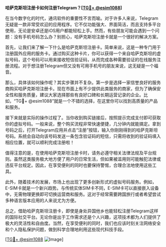 **哈萨克斯坦注册卡如何注册Telegram？[[TG💪+ @esim1088](https://t.me/s/esim1088)]**

在当今数字化的时代，通讯软件的重要性不言而喻。对于许多人来说，Telegram无疑是一款非常受欢迎的应用程序。它不仅功能强大、界面简洁，而且支持多平台使用，无论是安卓还是iOS用户都能轻松上手。然而，有些朋友可能会遇到一个问题：没有手机号码怎么办？别担心，哈萨克斯坦注册卡就是一个很好的解决方案。

首先，让我们来了解一下什么是哈萨克斯坦注册卡。简单来说，这是一种专门用于注册国外应用的服务卡。通过购买这种卡片，你可以获得一个来自哈萨克斯坦的虚拟号码，这个号码可以用来接收短信验证码，从而完成各种需要验证的在线服务注册流程。对于想注册Telegram但又没有可用手机号的朋友来说，这无疑是一个福音。

那么，具体该如何操作呢？其实步骤并不复杂。第一步是选择一家信誉良好的服务商购买哈萨克斯坦注册卡。现在市面上有不少提供此类服务的商家，但为了确保安全性和服务质量，建议大家选择那些有良好口碑和长期运营记录的企业。比如，“TG💪+ @esim1088”就是一个不错的选择，在这里你可以找到高质量的产品和服务。

接下来就是实际的操作过程了。当你收到购买链接后，按照提示完成支付即可获取你的虚拟号码。一般来说，整个购买流程非常快速便捷，几分钟内就能搞定。拿到号码之后，打开Telegram应用并点击“注册”按钮，输入你刚刚得到的哈萨克斯坦号码。系统会自动向该号码发送一条包含验证码的短信，只需将收到的验证码填入相应位置，就可以顺利完成注册啦！

值得注意的是，在使用哈萨克斯坦注册卡时，请务必遵守相关法律法规及平台规则。虽然这类服务极大地方便了用户的日常生活，但如果被滥用则可能触犯法律或违反平台规定。因此，在享受便利的同时也要保持警惕，合理合法地使用这些工具。

此外，随着技术的发展，市场上也出现了更多创新形式的虚拟号码服务。例如，E-SIM卡就是一个新兴趋势。与传统实体SIM卡不同，E-SIM卡可以直接嵌入设备中，无需物理更换即可切换运营商和服务。这对于经常需要跨国旅行或者希望尝试多种语言版本应用的人来说尤为方便。

总之，借助哈萨克斯坦注册卡，即使是身处异国他乡也能轻松注册Telegram这样的国际社交平台。无论你是出于工作需求还是个人兴趣，这项技术都为人们提供了极大的灵活性和自由度。当然，在享受便利的同时，我们也应该时刻关注网络安全和个人隐私保护问题，做到科学合理地利用这些现代科技手段。

[[TG💪+ @esim1088](https://t.me/s/esim1088) ![Image](https://i.postimg.cc/4NQfJmqS/Snipaste-2025-05-13-00-14-12.png)]